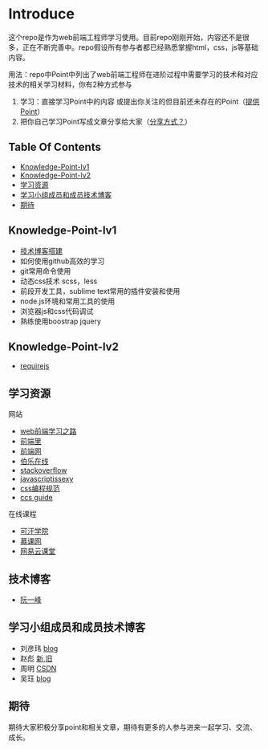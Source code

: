 # Introduce

这个repo是作为web前端工程师学习使用。目前repo刚刚开始，内容还不是很多，正在不断完善中。repo假设所有参与者都已经熟悉掌握html，css，js等基础内容。

用法：repo中Point中列出了web前端工程师在进阶过程中需要学习的技术和对应技术的相关学习材料，你有2种方式参与

1.  学习：直接学习Point中的内容 或提出你关注的但目前还未存在的Point（[提供Point](https://github.com/coolnameismy/front-end-study-group/issues/4)）
2.  把你自己学习Point写成文章分享给大家（[分享方式？](https://github.com/coolnameismy/front-end-study-group/issues/3)）


## Table Of Contents

* [Knowledge-Point-lv1](#Knowledge-Point-lv1)
* [Knowledge-Point-lv2](#Knowledge-Point-lv2)
* [学习资源](#学习资源)
* [学习小组成员和成员技术博客](#学习小组成员)
* [期待](#期待)


##  Knowledge-Point-lv1

-	[技术博客搭建][1]
-	如何使用github高效的学习 
-	git常用命令使用[][1]
-	动态css技术 scss，less
-	前段开发工具，sublime text常用的插件安装和使用
-	node.js环境和常用工具的使用
-	浏览器js和css代码调试
-	熟练使用boostrap jquery

##  Knowledge-Point-lv2

-	[requirejs][2]


## 学习资源

网站

-	[web前端学习之路](http://www.w3cways.com/)
-	[前端里](http://www.yyyweb.com/)
-	[前端网](http://www.w3cfuns.com/)
-	[伯乐在线](http://web.jobbole.com/)
-	[stackoverflow](http://stackoverflow.com/)
-	[javascriptissexy](http://javascriptissexy.com/)
-	[css编程规范](http://cssguidelin.es/)
-	[ccs guide](http://cssguidelin.es/)


在线课程

- [可汗学院](www.khanacademy.org)
- [慕课网](http://www.imooc.com/)
- [网易云课堂](http://study.163.com/)

## 技术博客

-	[阮一峰](http://www.ruanyifeng.com/blog/)


## 学习小组成员和成员技术博客

- 刘彦玮 [blog](http://liuyanwei.jumppo.com/index.html)
- 赵彪 [新](https://buildall.github.io/),[旧](http://blog.csdn.net/developer_biao)
- 周明 [CSDN](http://blog.csdn.net/zm3250530)
- 吴珏 [blog](http://aawujue.github.io)

## 期待

期待大家积极分享point和相关文章，期待有更多的人参与进来一起学习、交流、成长。

 
[1]:https://github.com/coolnameismy/front-end-study-group/blob/master/Point/level1/%E6%8A%80%E6%9C%AF%E5%8D%9A%E5%AE%A2%E6%90%AD%E5%BB%BA.md
[2]:https://github.com/coolnameismy/front-end-study-group/blob/master/Point/level2/requirejs.md
